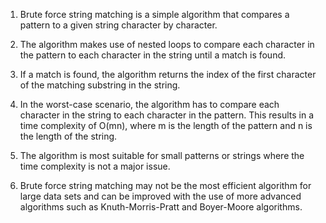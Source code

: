 

1. Brute force string matching is a simple algorithm that compares a pattern to a given string character by character.

2. The algorithm makes use of nested loops to compare each character in the pattern to each character in the string until a match is found.

3. If a match is found, the algorithm returns the index of the first character of the matching substring in the string.

4. In the worst-case scenario, the algorithm has to compare each character in the string to each character in the pattern. This results in a time complexity of O(mn), where m is the length of the pattern and n is the length of the string.

5. The algorithm is most suitable for small patterns or strings where the time complexity is not a major issue.

6. Brute force string matching may not be the most efficient algorithm for large data sets and can be improved with the use of more advanced algorithms such as Knuth-Morris-Pratt and Boyer-Moore algorithms.